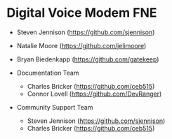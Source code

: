 # Digital Voice Modem FNE

- Steven Jennison (https://github.com/sjennison)
- Natalie Moore (https://github.com/jelimoore)
- Bryan Biedenkapp (https://github.com/gatekeep)

- Documentation Team
    - Charles Bricker (https://github.com/ceb515)
    - Connor Lovell (https://github.com/DevRanger)

- Community Support Team
    - Steven Jennison (https://github.com/sjennison)
    - Charles Bricker (https://github.com/ceb515)

